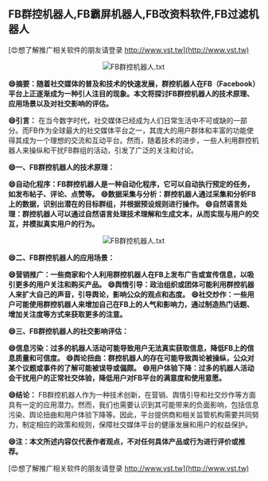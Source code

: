 ## **FB群控机器人,FB霸屏机器人,FB改资料软件,FB过滤机器人**

[😍想了解推广相关软件的朋友请登录 http://www.vst.tw](http://www.vst.tw)

 <center><img src="https://vst.tw/MP4/tuiguang/png/7.png" alt="FB群控机器人.txt"></center>

**😄摘要：随着社交媒体的普及和技术的快速发展，群控机器人在FB（Facebook）平台上正逐渐成为一种引人注目的现象。本文将探讨FB群控机器人的技术原理、应用场景以及对社交影响的评估。**

**😄引言：**
在当今数字时代，社交媒体已经成为人们日常生活中不可或缺的一部分。而FB作为全球最大的社交媒体平台之一，其庞大的用户群体和丰富的功能使得其成为一个理想的交流和互动平台。然而，随着技术的进步，一些人利用群控机器人来操纵和干扰FB群组的活动，引发了广泛的关注和讨论。

**😄一、FB群控机器人的技术原理：**

**😄自动化程序：FB群控机器人是一种自动化程序，它可以自动执行预定的任务，如发布帖子、评论、点赞等。**
**😄数据采集与分析：群控机器人通过采集和分析FB上的数据，识别出潜在的目标群组，并根据预设规则进行操作。**
**😄自然语言处理：群控机器人可以通过自然语言处理技术理解和生成文本，从而实现与用户的交互，并模拟真实用户的行为。**

 <center><img src="https://vst.tw/MP4/tuiguang/png/8.png" alt="FB群控机器人.txt"></center>

**😄二、FB群控机器人的应用场景：**

**😄营销推广：一些商家和个人利用群控机器人在FB上发布广告或宣传信息，以吸引更多的用户关注和购买产品。**
**😄舆情引导：政治组织或团体可能利用群控机器人来扩大自己的声音，引导舆论，影响公众的观点和态度。**
**😄社交炒作：一些用户可能使用群控机器人来增加自己在FB上的人气和影响力，通过制造热门话题、增加关注度等方式来获取更多的注意。**

**😄三、FB群控机器人的社交影响评估：**

**😄信息污染：过多的机器人活动可能导致用户无法真实获取信息，降低FB上的信息质量和可信度。**
**😄舆论扭曲：群控机器人的存在可能导致舆论被操纵，公众对某个议题或事件的了解可能被误导或偏颇。**
**😄用户体验下降：过多的机器人活动会干扰用户的正常社交体验，降低用户对FB平台的满意度和使用意愿。**

**😄结论：**
FB群控机器人作为一种技术创新，在营销、舆情引导和社交炒作等方面具有一定的应用潜力。然而，我们也需要认识到其可能带来的负面影响，包括信息污染、舆论扭曲和用户体验下降等。因此，平台提供商和相关监管机构需要共同努力，制定相应的政策和规则，保障社交媒体平台的健康发展和用户的权益保护。

**😄注：本文所述内容仅代表作者观点，不对任何具体产品或行为进行评价或推荐。**

[😍想了解推广相关软件的朋友请登录 http://www.vst.tw](http://www.vst.tw)



